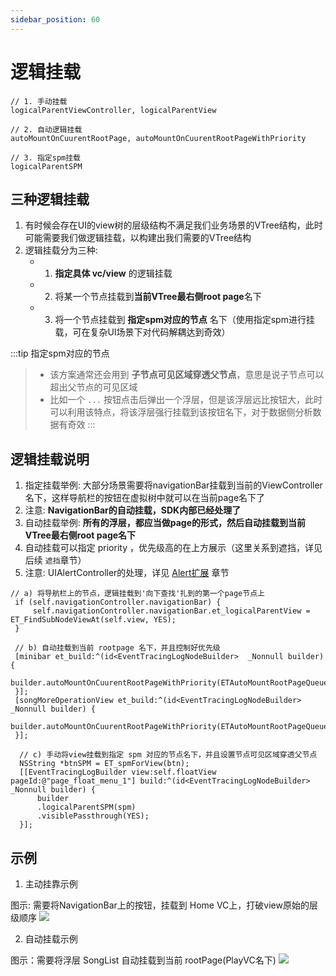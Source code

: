 ```yaml
---
sidebar_position: 60
---
```

# 逻辑挂载

```objc
// 1. 手动挂载
logicalParentViewController, logicalParentView

// 2. 自动逻辑挂载
autoMountOnCuurentRootPage, autoMountOnCuurentRootPageWithPriority

// 3. 指定spm挂载
logicalParentSPM
```

## 三种逻辑挂载
1. 有时候会存在UI的view树的层级结构不满足我们业务场景的VTree结构，此时可能需要我们做逻辑挂载，以构建出我们需要的VTree结构
2. 逻辑挂载分为三种:
   - 1. **指定具体 vc/view** 的逻辑挂载
   - 2. 将某一个节点挂载到**当前VTree最右侧root page**名下
   - 3. 将一个节点挂载到 **指定spm对应的节点** 名下（使用指定spm进行挂载，可在复杂UI场景下对代码解耦达到奇效）

:::tip 指定spm对应的节点
> - 该方案通常还会用到 **子节点可见区域穿透父节点**，意思是说子节点可以超出父节点的可见区域
> - 比如一个 `...` 按钮点击后弹出一个浮层，但是该浮层远比按钮大，此时可以利用该特点，将该浮层强行挂载到该按钮名下，对于数据侧分析数据有奇效
:::

## 逻辑挂载说明
1. 指定挂载举例: 大部分场景需要将navigationBar挂载到当前的ViewController名下，这样导航栏的按钮在虚拟树中就可以在当前page名下了
2. 注意: **NavigationBar的自动挂载，SDK内部已经处理了**
3. 自动挂载举例: **所有的浮层，都应当做page的形式，然后自动挂载到当前VTree最右侧root page名下**
4. 自动挂载可以指定 priority ，优先级高的在上方展示（这里关系到遮挡，详见后续 `遮挡`章节）
5. 注意: UIAlertController的处理，详见 [Alert扩展](./Alert.md) 章节

```objc
// a) 将导航栏上的节点，逻辑挂载到'向下查找'扎到的第一个page节点上
 if (self.navigationController.navigationBar) {
     self.navigationController.navigationBar.et_logicalParentView = ET_FindSubNodeViewAt(self.view, YES);
 }

 // b) 自动挂载到当前 rootpage 名下，并且控制好优先级
 [minibar et_build:^(id<EventTracingLogNodeBuilder>  _Nonnull builder) {
     builder.autoMountOnCuurentRootPageWithPriority(ETAutoMountRootPageQueuePriorityVeryLow);
 }];
 [songMoreOperationView et_build:^(id<EventTracingLogNodeBuilder>  _Nonnull builder) {
     builder.autoMountOnCuurentRootPageWithPriority(ETAutoMountRootPageQueuePriorityHigh);
 }];
 
  // c) 手动将view挂载到指定 spm 对应的节点名下，并且设置节点可见区域穿透父节点
  NSString *btnSPM = ET_spmForView(btn);
  [[EventTracingLogBuilder view:self.floatView pageId:@"page_float_menu_1"] build:^(id<EventTracingLogNodeBuilder>  _Nonnull builder) {
      builder
      .logicalParentSPM(spm)
      .visiblePassthrough(YES);
  }];
```

## 示例
1. 主动挂靠示例

图示: 需要将NavigationBar上的按钮，挂载到 Home VC上，打破view原始的层级顺序
![](https://p6.music.126.net/obj/wo3DlcOGw6DClTvDisK1/10138857611/3014/fbcf/cf8b/8ed84d50e0ceb3ee206964e1fc821407.png)

2. 自动挂载示例 

图示：需要将浮层 SongList 自动挂载到当前 rootPage(PlayVC名下)
![](https://p5.music.126.net/obj/wonDlsKUwrLClGjCm8Kx/24470056997/c9d7/08f5/7e2c/f389ee15d06e85ad73d3c4fc15d8b39d.png)

